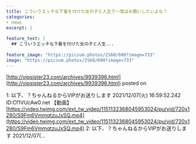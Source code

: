 ```yaml
---
title: こういうエッチな下着を付けた女の子と人生で一度はお願いしたいよな？
categories:
- news
excerpt: |
  
feature_text: |
  ## こういうエッチな下着を付けた女の子と人生...
  
feature_image: "https://picsum.photos/2560/600?image=733"
image: "https://picsum.photos/2560/600?image=733"
---
```


[http://vipsister23.com/archives/9939396.html](http://vipsister23.com/archives/9939396.html)
posted on 

<!--more-->

1: 以下、？ちゃんねるからVIPがお送りします 2021/12/07(火) 16:59:52.242 ID:Cf1VUcAw0.net 【動画】[https://video.twimg.com/ext_tw_video/1151132368045953024/pu/vid/720x1280/S9Fm6VmmqtzuJxSQ.mp4](https://video.twimg.com/ext_tw_video/1151132368045953024/pu/vid/720x1280/S9Fm6VmmqtzuJxSQ.mp4) 2: 以下、？ちゃんねるからVIPがお送りします 2021/12/07(...
